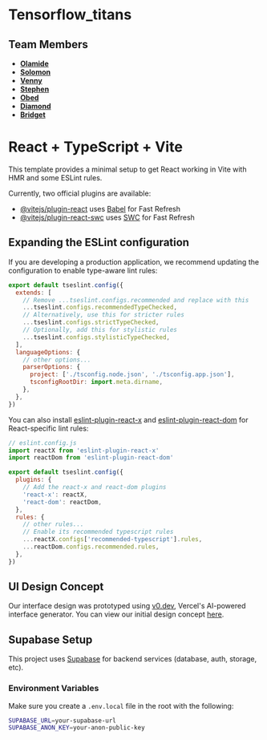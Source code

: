 # Tensorflow_titans

## Team Members

- **[Olamide](https://github.com/danieljs-codes)**
- **[Solomon](https://github.com/solomonadzape95)**
- **[Venny](https://github.com/Venny-Dev)**
- **[Stephen](https://github.com/Praizee)**
- **[Obed](https://github.com/obed-smart)**
- **[Diamond](https://github.com/raveroses)**
- **[Bridget](https://github.com/Bridgetamana)**

# React + TypeScript + Vite

This template provides a minimal setup to get React working in Vite with HMR and some ESLint rules.

Currently, two official plugins are available:

- [@vitejs/plugin-react](https://github.com/vitejs/vite-plugin-react/blob/main/packages/plugin-react/README.md) uses [Babel](https://babeljs.io/) for Fast Refresh
- [@vitejs/plugin-react-swc](https://github.com/vitejs/vite-plugin-react-swc) uses [SWC](https://swc.rs/) for Fast Refresh

## Expanding the ESLint configuration

If you are developing a production application, we recommend updating the configuration to enable type-aware lint rules:

```js
export default tseslint.config({
  extends: [
    // Remove ...tseslint.configs.recommended and replace with this
    ...tseslint.configs.recommendedTypeChecked,
    // Alternatively, use this for stricter rules
    ...tseslint.configs.strictTypeChecked,
    // Optionally, add this for stylistic rules
    ...tseslint.configs.stylisticTypeChecked,
  ],
  languageOptions: {
    // other options...
    parserOptions: {
      project: ['./tsconfig.node.json', './tsconfig.app.json'],
      tsconfigRootDir: import.meta.dirname,
    },
  },
})
```

You can also install [eslint-plugin-react-x](https://github.com/Rel1cx/eslint-react/tree/main/packages/plugins/eslint-plugin-react-x) and [eslint-plugin-react-dom](https://github.com/Rel1cx/eslint-react/tree/main/packages/plugins/eslint-plugin-react-dom) for React-specific lint rules:

```js
// eslint.config.js
import reactX from 'eslint-plugin-react-x'
import reactDom from 'eslint-plugin-react-dom'

export default tseslint.config({
  plugins: {
    // Add the react-x and react-dom plugins
    'react-x': reactX,
    'react-dom': reactDom,
  },
  rules: {
    // other rules...
    // Enable its recommended typescript rules
    ...reactX.configs['recommended-typescript'].rules,
    ...reactDom.configs.recommended.rules,
  },
})
```

## UI Design Concept
Our interface design was prototyped using [v0.dev](https://v0.dev), Vercel's AI-powered interface generator. You can view our initial design concept [here](https://v0.dev/chat/fork-of-modern-bill-split-design-ThNCm0NuT1c?b=31soRHVZFjO).

## Supabase Setup

This project uses [Supabase](https://supabase.com) for backend services (database, auth, storage, etc).

### Environment Variables

Make sure you create a `.env.local` file in the root with the following:

```bash
SUPABASE_URL=your-supabase-url
SUPABASE_ANON_KEY=your-anon-public-key

